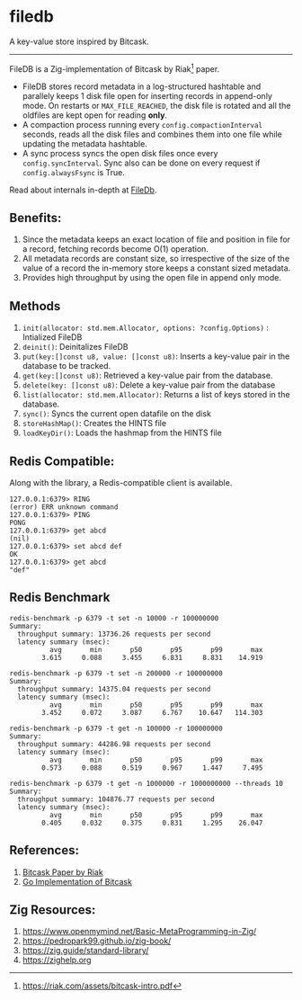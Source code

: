 # filedb

A key-value store inspired by Bitcask.

--- 

FileDB is a Zig-implementation of Bitcask by Riak[^1] paper.

- FileDB stores record metadata in a log-structured hashtable and parallely keeps 1 disk file open for inserting records in append-only mode. On restarts or `MAX_FILE_REACHED`, the disk file is rotated and all the oldfiles are kept open for reading **only**. 
- A compaction process running every `config.compactionInterval` seconds, reads all the disk files and combines them into one file while updating the metadata hashtable.
- A sync process syncs the open disk files once every `config.syncInterval`. Sync also can be done on every request if `config.alwaysFsync` is True.

Read about internals in-depth at [FileDb](https://rajivharlalka.in/posts/filedb).

## Benefits:
1. Since the metadata keeps an exact location of file and position in file for a record, fetching records become O(1) operation.
2. All metadata records are constant size, so irrespective of the size of the value of a record the in-memory store keeps a constant sized metadata.
3. Provides high throughput by using the open file in append only mode.

## Methods
 
1.  `init(allocator: std.mem.Allocator, options: ?config.Options)` : Intialized FileDB
2. `deinit()`: Deinitalizes FileDB
3. `put(key:[]const u8, value: []const u8)`: Inserts a key-value pair in the database to be tracked.
4. `get(key:[]const u8)`: Retrieved a key-value pair from the database.
5. `delete(key: []const u8)`: Delete a key-value pair from the database
5. `list(allocator: std.mem.Allocator)`: Returns a list of keys stored in the database.
6. `sync()`: Syncs the current open datafile on the disk
7. `storeHashMap()`: Creates the HINTS file
8. `loadKeyDir()`: Loads the hashmap from the HINTS file

## Redis Compatible:

Along with the library, a Redis-compatible client is available.

```shell
127.0.0.1:6379> RING
(error) ERR unknown command
127.0.0.1:6379> PING
PONG
127.0.0.1:6379> get abcd
(nil)
127.0.0.1:6379> set abcd def
OK
127.0.0.1:6379> get abcd
"def"
```

## Redis Benchmark

```shell
redis-benchmark -p 6379 -t set -n 10000 -r 100000000
Summary:
  throughput summary: 13736.26 requests per second
  latency summary (msec):
          avg       min       p50       p95       p99       max
        3.615     0.088     3.455     6.831     8.831    14.919
      
redis-benchmark -p 6379 -t set -n 200000 -r 100000000
Summary:
  throughput summary: 14375.04 requests per second
  latency summary (msec):
          avg       min       p50       p95       p99       max
        3.452     0.072     3.087     6.767    10.647   114.303

redis-benchmark -p 6379 -t get -n 100000 -r 100000000
Summary:
  throughput summary: 44286.98 requests per second
  latency summary (msec):
          avg       min       p50       p95       p99       max
        0.573     0.088     0.519     0.967     1.447     7.495

redis-benchmark -p 6379 -t get -n 1000000 -r 1000000000 --threads 10
Summary:
  throughput summary: 104876.77 requests per second
  latency summary (msec):
          avg       min       p50       p95       p99       max
        0.405     0.032     0.375     0.831     1.295    26.047
```

## References:

1. [Bitcask Paper by Riak](https://riak.com/assets/bitcask-intro.pdf)
2. [Go Implementation of Bitcask](https://github.com/mr-karan/barreldb)

## Zig Resources:
1. https://www.openmymind.net/Basic-MetaProgramming-in-Zig/
2. https://pedropark99.github.io/zig-book/
3. https://zig.guide/standard-library/
4. https://zighelp.org

[^1]: https://riak.com/assets/bitcask-intro.pdf